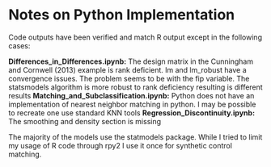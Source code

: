 # Notes on Python Implementation

Code outputs have been verified and match R output except in the following cases:

**Differences_in_Differences.ipynb:** The design matrix in the Cunningham and Cornwell (2013) example is rank deficient. lm and lm_robust have a convergence issues. The problem seems to be with the fip variable. The statsmodels algorithm is more robust to rank deficiency resulting is different results
**Matching_and_Subclassification.ipynb:** Python does not have an implementation of nearest neighbor matching in python. I may be possible to recreate one use standard KNN tools
**Regression_Discontinuity.ipynb:** The smoothing and density section is missing

The majority of the models use the statmodels package. While I tried to limit my usage of R code through rpy2 I use it once for synthetic control matching.
